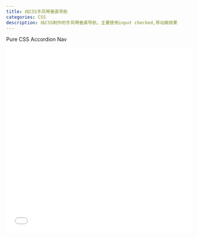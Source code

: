 ```yaml
---
title: 纯CSS手风琴垂直导航
categories: CSS
description: 纯CSS制作的手风琴垂直导航，主要使用input checked,带动画效果
---
```


Pure CSS Accordion Nav

<iframe height='500' scrolling='no' title='Accordion nav' src='//codepen.io/lcrccr/embed/KRLRpe/?height=500&theme-id=33119&default-tab=result&embed-version=2' frameborder='no' allowtransparency='true' allowfullscreen='true' style='width: 100%;'>See the Pen <a href='https://codepen.io/lcrccr/pen/KRLRpe/'>Accordion nav</a> by Leslie Lai (<a href='https://codepen.io/lcrccr'>@lcrccr</a>) on <a href='https://codepen.io'>CodePen</a>.
</iframe>
